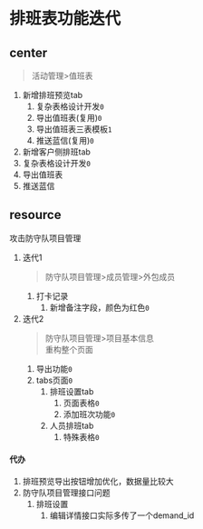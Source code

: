 # 排班表功能迭代

## center
> 活动管理>值班表  
1. 新增排班预览tab
   1. 复杂表格设计开发`0`
   2. 导出值班表(复用)`0`
   3. 导出值班表三表模板`1`
   4. 推送蓝信(复用)`0`
2. 新增客户侧排班tab
  1. 复杂表格设计开发`0`
  2. 导出值班表
  3. 推送蓝信

## resource
攻击防守队项目管理
   1. 迭代1
      >  防守队项目管理>成员管理>外包成员
      1. 打卡记录
         1. 新增备注字段，颜色为红色`0`
   2. 迭代2
      > 防守队项目管理>项目基本信息  
      > 重构整个页面
      1. 导出功能`0`
      2. tabs页面`0`
         1. 排班设置tab
            1. 页面表格`0`
            3. 添加班次功能`0`
         2. 人员排班tab
             1. 特殊表格`0`



#### 代办

1. 排班预览导出按钮增加优化，数据量比较大
2. 防守队项目管理接口问题
   1. 排班设置
      1. 编辑详情接口实际多传了一个demand_id